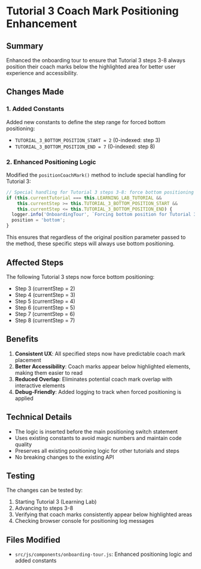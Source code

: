 # Tutorial 3 Coach Mark Positioning Enhancement

## Summary

Enhanced the onboarding tour to ensure that Tutorial 3 steps 3-8 always position their coach marks below the highlighted area for better user experience and accessibility.

## Changes Made

### 1. Added Constants
Added new constants to define the step range for forced bottom positioning:
- `TUTORIAL_3_BOTTOM_POSITION_START = 2` (0-indexed: step 3)
- `TUTORIAL_3_BOTTOM_POSITION_END = 7` (0-indexed: step 8)

### 2. Enhanced Positioning Logic
Modified the `positionCoachMark()` method to include special handling for Tutorial 3:

```javascript
// Special handling for Tutorial 3 steps 3-8: force bottom positioning
if (this.currentTutorial === this.LEARNING_LAB_TUTORIAL && 
    this.currentStep >= this.TUTORIAL_3_BOTTOM_POSITION_START && 
    this.currentStep <= this.TUTORIAL_3_BOTTOM_POSITION_END) {
  logger.info('OnboardingTour', `Forcing bottom position for Tutorial 3 step ${this.currentStep + 1}`);
  position = 'bottom';
}
```

This ensures that regardless of the original position parameter passed to the method, these specific steps will always use bottom positioning.

## Affected Steps

The following Tutorial 3 steps now force bottom positioning:
- Step 3 (currentStep = 2)
- Step 4 (currentStep = 3)
- Step 5 (currentStep = 4)
- Step 6 (currentStep = 5)
- Step 7 (currentStep = 6)
- Step 8 (currentStep = 7)

## Benefits

1. **Consistent UX**: All specified steps now have predictable coach mark placement
2. **Better Accessibility**: Coach marks appear below highlighted elements, making them easier to read
3. **Reduced Overlap**: Eliminates potential coach mark overlap with interactive elements
4. **Debug-Friendly**: Added logging to track when forced positioning is applied

## Technical Details

- The logic is inserted before the main positioning switch statement
- Uses existing constants to avoid magic numbers and maintain code quality
- Preserves all existing positioning logic for other tutorials and steps
- No breaking changes to the existing API

## Testing

The changes can be tested by:
1. Starting Tutorial 3 (Learning Lab)
2. Advancing to steps 3-8
3. Verifying that coach marks consistently appear below highlighted areas
4. Checking browser console for positioning log messages

## Files Modified

- `src/js/components/onboarding-tour.js`: Enhanced positioning logic and added constants
